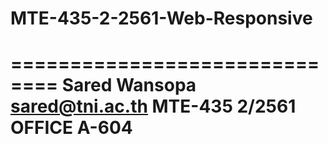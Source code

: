 # MTE-435-2-2561-Web-Responsive
==============================
Sared Wansopa
sared@tni.ac.th
MTE-435 2/2561
OFFICE A-604
==============================
